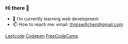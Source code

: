 ### Hi there 👋

- 🌱 I’m currently learning 
web development
- 📫 How to reach me: 
email: thisiswillchen@gmail.com


[Leetcode](https://leetcode.com/u/Double-T1/) 
[Codepen](https://codepen.io/your-work) 
[FreeCodeCamp](https://www.freecodecamp.org/enjoyit) 


<!--
**Double-T1/Double-T1** is a ✨ _special_ ✨ repository because its `README.md` (this file) appears on your GitHub profile.

Here are some ideas to get you started:

- 🔭 I’m currently working on 
a webpage
# 
- 👯 I’m looking to collaborate on ...
- 🤔 I’m looking for help with ...
- 💬 Ask me about ...

- ⚡ Fun fact: ...
-->

